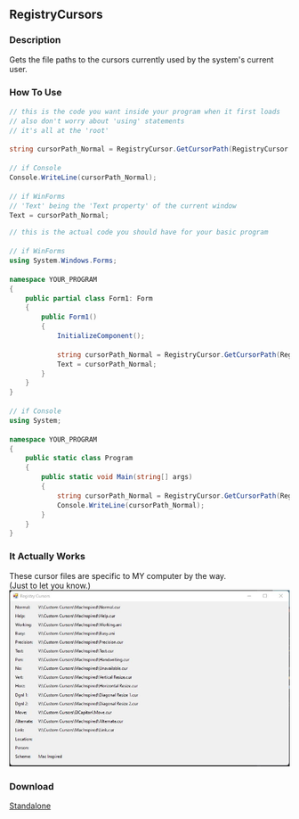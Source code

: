 ## RegistryCursors
### Description
Gets the file paths to the cursors currently used by the system's current user.

### How To Use
```csharp
// this is the code you want inside your program when it first loads
// also don't worry about 'using' statements
// it's all at the 'root'

string cursorPath_Normal = RegistryCursor.GetCursorPath(RegistryCursor.Normal);

// if Console
Console.WriteLine(cursorPath_Normal);

// if WinForms
// 'Text' being the 'Text property' of the current window
Text = cursorPath_Normal;
```
```csharp
// this is the actual code you should have for your basic program

// if WinForms
using System.Windows.Forms;

namespace YOUR_PROGRAM
{
    public partial class Form1: Form
    {
        public Form1()
        {
            InitializeComponent();
            
            string cursorPath_Normal = RegistryCursor.GetCursorPath(RegistryCursor.Normal);
            Text = cursorPath_Normal;
        }
    }
}

// if Console
using System;

namespace YOUR_PROGRAM
{
    public static class Program
    {
        public static void Main(string[] args)
        {
            string cursorPath_Normal = RegistryCursor.GetCursorPath(RegistryCursor.Normal);
            Console.WriteLine(cursorPath_Normal);
        }
    }
}
```

### It Actually Works
These cursor files are specific to MY computer by the way.<br/>
(Just to let you know.)<br/>
![](working-proof-of-code.jpeg)

### Download
[Standalone](https://github.com/Lexz-08/RegistryCursors/releases/download/registry-cursors/RegistryCursors.dll)
